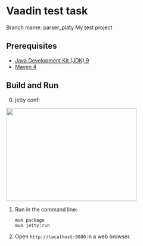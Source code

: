 Vaadin test task
=========
Branch mame: parser_platy 
My test project

Prerequisites
-------------

* [Java Development Kit (JDK) 9](http://www.oracle.com/technetwork/java/javase/downloads/jdk9-downloads-3848520.html)
* [Maven 4](https://maven.apache.org/download.cgi)

Build and Run
-------------
0. jetty conf:

<img src="../master/conf_jetty.jpg" width="350" height="250">

1. Run in the command line:
	```
	mvn package
	mvn jetty:run
	```

2. Open `http://localhost:8080` in a web browser.
